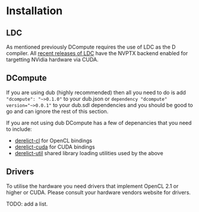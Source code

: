 Installation
============

LDC
---

As mentioned previously DCompute requires the use of LDC as the D compiler.
All [recent releases of LDC](https://github.com/ldc-developers/ldc/releases)
have the NVPTX backend enabled for targetting NVidia hardware via CUDA.

DCompute
--------

If you are using dub (highly recommended) then all you need to do is add 
`"dcompute": "~>0.1.0"` to your dub.json or 
`dependency "dcompute" version="~>0.0.1"` to your dub.sdl 
dependencies and you should be good to go and can ignore the rest of this section.

If you are not using dub DCompute has a few of depenancies that you need to 
include:

* [derelict-cl](https://github.com/DerelictOrg/DerelictCL) for OpenCL bindings
* [derelict-cuda](https://github.com/DerelictOrg/DerelictCUDA) for CUDA bindings
* [derelict-util](https://github.com/DerelictOrg/DerelictUtil) shared library loading utilities used by the above

Drivers
-------

To utilise the hardware you need drivers that implement OpenCL 2.1 or higher or CUDA.
Please consult your hardware vendors website for drivers.

TODO: add a list.
